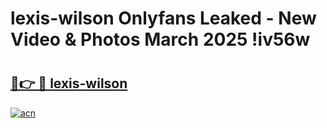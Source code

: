 # lexis-wilson Onlyfans Leaked - New Video & Photos March 2025 !iv56w

# <h2><a href="https://q2ryau.iuczelnia.edu.pl?title=lexis-wilson&ref=iv56w">🔗👉 🔴 lexis-wilson</a></h2>

[![acn](https://github.com/user-attachments/assets/0f9c940e-d8b0-45ae-aac7-cd30a18b3e1c)](https://q2ryau.iuczelnia.edu.pl?title=lexis-wilson&ref=iv56w)

